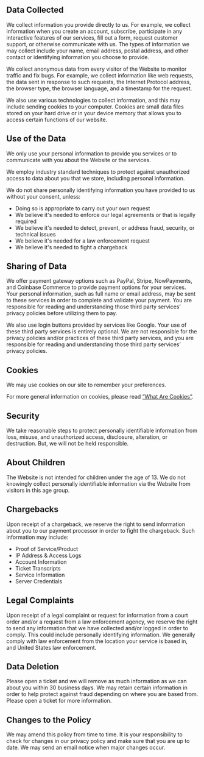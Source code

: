 ## Data Collected
We collect information you provide directly to us. For example, we collect information when you create an account, subscribe, participate in any interactive features of our services, fill out a form, request customer support, or otherwise communicate with us. The types of information we may collect include your name, email address, postal address, and other contact or identifying information you choose to provide.

We collect anonymous data from every visitor of the Website to monitor traffic and fix bugs. For example, we collect information like web requests, the data sent in response to such requests, the Internet Protocol address, the browser type, the browser language, and a timestamp for the request.

We also use various technologies to collect information, and this may include sending cookies to your computer. Cookies are small data files stored on your hard drive or in your device memory that allows you to access certain functions of our website.

## Use of the Data
We only use your personal information to provide you services or to communicate with you about the Website or the services.

We employ industry standard techniques to protect against unauthorized access to data about you that we store, including personal information.

We do not share personally identifying information you have provided to us without your consent, unless:
- Doing so is appropriate to carry out your own request
- We believe it's needed to enforce our legal agreements or that is legally required
- We believe it's needed to detect, prevent, or address fraud, security, or technical issues
- We believe it's needed for a law enforcement request
- We believe it's needed to fight a chargeback

## Sharing of Data
We offer payment gateway options such as PayPal, Stripe, NowPayments, and Coinbase Commerce to provide payment options for your services. Your personal information, such as full name or email address, may be sent to these services in order to complete and validate your payment. You are responsible for reading and understanding those third party services’ privacy policies before utilizing them to pay.

We also use login buttons provided by services like Google. Your use of these third party services is entirely optional. We are not responsible for the privacy policies and/or practices of these third party services, and you are responsible for reading and understanding those third party services’ privacy policies.

## Cookies
We may use cookies on our site to remember your preferences.

For more general information on cookies, please read [“What Are Cookies”](https://www.termsfeed.com/blog/cookies/).

## Security
We take reasonable steps to protect personally identifiable information from loss, misuse, and unauthorized access, disclosure, alteration, or destruction. But, we will not be held responsible.

## About Children
The Website is not intended for children under the age of 13. We do not knowingly collect personally identifiable information via the Website from visitors in this age group.

## Chargebacks
Upon receipt of a chargeback, we reserve the right to send information about you to our payment processor in order to fight the chargeback. Such information may include:
- Proof of Service/Product
- IP Address & Access Logs
- Account Information
- Ticket Transcripts
- Service Information
- Server Credentials

## Legal Complaints
Upon receipt of a legal complaint or request for information from a court order and/or a request from a law enforcement agency, we reserve the right to send any information that we have collected and/or logged in order to comply. This could include personally identifying information. We generally comply with law enforcement from the location your service is based in, and United States law enforcement.

## Data Deletion
Please open a ticket and we will remove as much information as we can about you within 30 business days. We may retain certain information in order to help protect against fraud depending on where you are based from. Please open a ticket for more information.

## Changes to the Policy
We may amend this policy from time to time. It is your responsibility to check for changes in our privacy policy and make sure that you are up to date. We may send an email notice when major changes occur.
